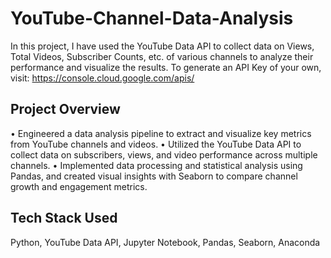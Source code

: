 # YouTube-Channel-Data-Analysis
In this project, I have used the YouTube Data API to collect data on Views, Total Videos, Subscriber Counts, etc. of various channels to analyze their performance and visualize the results. To generate an API Key of your own, visit: https://console.cloud.google.com/apis/

## Project Overview
• Engineered a data analysis pipeline to extract and visualize key metrics from YouTube channels and videos.
• Utilized the YouTube Data API to collect data on subscribers, views, and video performance across multiple channels.
• Implemented data processing and statistical analysis using Pandas, and created visual insights with Seaborn to compare channel growth and engagement metrics.

## Tech Stack Used
Python, YouTube Data API, Jupyter Notebook, Pandas, Seaborn, Anaconda
